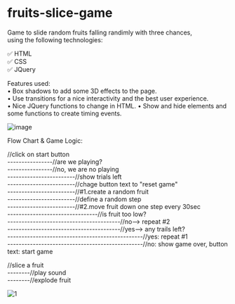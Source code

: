 # fruits-slice-game    

Game to slide random fruits falling randimly with three chances,  
using the following technologies: 

✅ HTML       
✅ CSS      
✅ JQuery     

Features used:    
•	Box shadows to add some 3D effects to the page.   
•	Use transitions for a nice interactivity and the best user experience.   
•	Nice JQuery functions to change in HTML.
•	Show and hide elements and some functions to create timing events.   

![image](https://github.com/user-attachments/assets/a774b4a9-8400-442d-91ca-b79f370001d1)


Flow Chart & Game Logic: 

//click on start button    
----------------//are we playing?  
----------------//no, we are no playing        
------------------------//show trials left    
------------------------//chage button text to "reset game"  
------------------------//#1.create a random fruit  
------------------------//define a random step  
------------------------//#2.move fruit down one step every 30sec  
--------------------------------//is fruit too low?  
----------------------------------------//no-->  repeat #2  
----------------------------------------//yes--> any trails left?  
------------------------------------------------//yes: repeat #1  
------------------------------------------------//no: show game over, button text: start game  

//slice a fruit  
--------//play sound  
--------//explode fruit  
 
![1](https://github.com/user-attachments/assets/64dfdc49-e6da-4c2b-8d8e-17732686194d)

